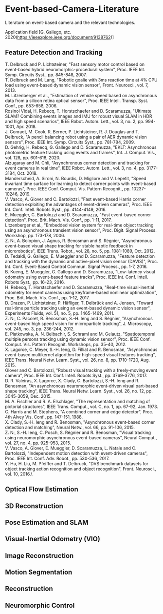 # Event-based-Camera-Literature
Literature on event-based camera and the relevant technologies. 


Application field [G. Gallego, etc. 2020(https://ieeexplore.ieee.org/document/9138762)]
## Feature Detection and Tracking
T. Delbruck and P. Lichtsteiner, "Fast sensory motor control based on event-based hybrid neuromorphic-procedural system", Proc. IEEE Int. Symp. Circuits Syst., pp. 845-848, 2007.\
T. Delbruck and M. Lang, "Robotic goalie with 3ms reaction time at 4% CPU load using event-based dynamic vision sensor", Front. Neurosci., vol. 7, 2013.\
M. Litzenberger et al., "Estimation of vehicle speed based on asynchronous data from a silicon retina optical sensor", Proc. IEEE Intell. Transp. Syst. Conf., pp. 653-658, 2006.\
Rosinol Vidal, H. Rebecq, T. Horstschaefer and D. Scaramuzza, "Ultimate SLAM? Combining events images and IMU for robust visual SLAM in HDR and high speed scenarios", IEEE Robot. Autom. Lett., vol. 3, no. 2, pp. 994-1001, Apr. 2018.\
J. Conradt, M. Cook, R. Berner, P. Lichtsteiner, R. J. Douglas and T. Delbruck, "A pencil balancing robot using a pair of AER dynamic vision sensors", Proc. IEEE Int. Symp. Circuits Syst., pp. 781-784, 2009.\
D. Gehrig, H. Rebecq, G. Gallego and D. Scaramuzza, "EKLT: Asynchronous photometric feature tracking using events and frames", Int. J. Comput. Vis., vol. 128, pp. 601-618, 2020.\
Alzugaray and M. Chli, "Asynchronous corner detection and tracking for event cameras in real time", IEEE Robot. Autom. Lett., vol. 3, no. 4, pp. 3177-3184, Oct. 2018.\
Manderscheid, A. Sironi, N. Bourdis, D. Migliore and V. Lepetit, "Speed invariant time surface for learning to detect corner points with event-based cameras", Proc. IEEE Conf. Comput. Vis. Pattern Recognit., pp. 10237-10246, 2019.\
V. Vasco, A. Glover and C. Bartolozzi, "Fast event-based Harris corner detection exploiting the advantages of event-driven cameras", Proc. IEEE Int. Conf. Intell. Robots Syst., pp. 4144-4149, 2016.\
E. Mueggler, C. Bartolozzi and D. Scaramuzza, "Fast event-based corner detection", Proc. Brit. Mach. Vis. Conf., pp. 1-11, 2017.\
Litzenberger et al., "Embedded vision system for real-time object tracking using an asynchronous transient vision sensor", Proc. Digit. Signal Process. Workshop, pp. 173-178, 2006.\
Z. Ni, A. Bolopion, J. Agnus, R. Benosman and S. Régnier, "Asynchronous event-based visual shape tracking for stable haptic feedback in microrobotics", IEEE Trans. Robot., vol. 28, no. 5, pp. 1081-1089, Oct. 2012.\
D. Tedaldi, G. Gallego, E. Mueggler and D. Scaramuzza, "Feature detection and tracking with the dynamic and active-pixel vision sensor (DAVIS)", Proc. Int. Conf. Event-Based Control Commun. Signal Process., pp. 1-7, 2016.\
B. Kueng, E. Mueggler, G. Gallego and D. Scaramuzza, "Low-latency visual odometry using event-based feature tracks", Proc. IEEE Int. Conf. Intell. Robots Syst., pp. 16-23, 2016.\
H. Rebecq, T. Horstschaefer and D. Scaramuzza, "Real-time visual-inertial odometry for event cameras using keyframe-based nonlinear optimization", Proc. Brit. Mach. Vis. Conf., pp. 1-12, 2017.\
D. Drazen, P. Lichtsteiner, P. Häfliger, T. Delbrück and A. Jensen, "Toward real-time particle tracking using an event-based dynamic vision sensor", Experiments Fluids, vol. 51, no. 5, pp. 1465-1469, 2011.\
Z. Ni, C. Pacoret, R. Benosman, S.-H. Ieng and S. Régnier, "Asynchronous event-based high speed vision for microparticle tracking", J. Microscopy, vol. 245, no. 3, pp. 236-244, 2012.\
E. Piatkowska, A. N. Belbachir, S. Schraml and M. Gelautz, "Spatiotemporal multiple persons tracking using dynamic vision sensor", Proc. IEEE Conf. Comput. Vis. Pattern Recognit. Workshops, pp. 35-40, 2012.\
X. Lagorce, C. Meyer, S.-H. Ieng, D. Filliat and R. Benosman, "Asynchronous event-based multikernel algorithm for high-speed visual features tracking", IEEE Trans. Neural Netw. Learn. Syst., vol. 26, no. 8, pp. 1710-1720, Aug. 2015.\
Glover and C. Bartolozzi, "Robust visual tracking with a freely-moving event camera", Proc. IEEE Int. Conf. Intell. Robots Syst., pp. 3769-3776, 2017.\
D. R. Valeiras, X. Lagorce, X. Clady, C. Bartolozzi, S.-H. Ieng and R. Benosman, "An asynchronous neuromorphic event-driven visual part-based shape tracking", IEEE Trans. Neural Netw. Learn. Syst., vol. 26, no. 12, pp. 3045-3059, Dec. 2015.\
M. A. Fischler and R. A. Elschlager, "The representation and matching of pictorial structures", IEEE Trans. Comput., vol. C, no. 1, pp. 67-92, Jan. 1973.\
C. Harris and M. Stephens, "A combined corner and edge detector", Proc. 4th Alvey Vis. Conf., pp. 147-151, 1988.\
X. Clady, S.-H. Ieng and R. Benosman, "Asynchronous event-based corner detection and matching", Neural Netw., vol. 66, pp. 91-106, 2015.\
Z. Ni, S.-H. Ieng, C. Posch, S. Régnier and R. Benosman, "Visual tracking using neuromorphic asynchronous event-based cameras", Neural Comput., vol. 27, no. 4, pp. 925-953, 2015.\
V. Vasco, A. Glover, E. Mueggler, D. Scaramuzza, L. Natale and C. Bartolozzi, "Independent motion detection with event-driven cameras", Proc. IEEE Int. Conf. Adv. Robot., pp. 530-536, 2017.\
Y. Hu, H. Liu, M. Pfeiffer and T. Delbruck, "DVS benchmark datasets for object tracking action recognition and object recognition", Front. Neurosci., vol. 10, 2016.\

## Optical Flow Estimation

## 3D Reconstruction

## Pose Estimation and SLAM

## Visual-Inertial Odometry (VIO)

## Image Reconstruction

## Motion Segmentation

## Reconstruction

## Neuromorphic Control
